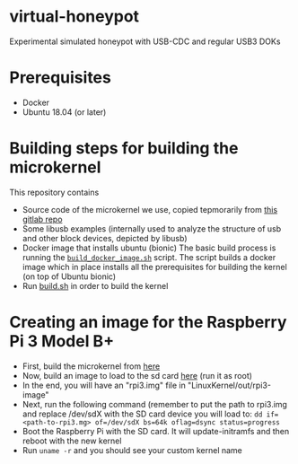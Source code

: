 # virtual-honeypot
Experimental simulated honeypot with USB-CDC and regular USB3 DOKs

# Prerequisites
- Docker
- Ubuntu 18.04 (or later)

# Building steps for building the microkernel
This repository contains
- Source code of the microkernel we use, copied tepmorarily from [this gitlab repo](https://git.scipio.org/raziebe/pi3-public)
- Some libusb examples (internally used to analyze the structure of usb and other block devices, depicted by libusb)
- Docker image that installs ubuntu (bionic)
The basic build process is running the [`build_docker_image.sh`](https://github.com/deankevorkian/virtual-honeypot/blob/master/build_scripts/LinuxKernelBuild/build_docker_image.sh) script. The script builds a docker image which in place installs all the prerequisites for building the kernel (on top of Ubuntu bionic)
- Run [build.sh](https://github.com/deankevorkian/virtual-honeypot/blob/master/build_scripts/LinuxKernelBuild/build.sh) in order to build the kernel

# Creating an image for the Raspberry Pi 3 Model B+
- First, build the microkernel from [here](#building-steps-for-building-the-microkernel)
- Now, build an image to load to the sd card [here](https://github.com/deankevorkian/virtual-honeypot/blob/master/build_scripts/Rpi3ImageBuild/build.sh) (run it as root)
- In the end, you will have an "rpi3.img" file in "LinuxKernel/out/rpi3-image"
- Next, run the following command (remember to put the path to rpi3.img and replace /dev/sdX with the SD card device you will load to:
`dd if=<path-to-rpi3.mg> of=/dev/sdX bs=64k oflag=dsync status=progress`
- Boot the Raspberry Pi with the SD card. It will update-initramfs and then reboot with the new kernel
- Run `uname -r` and you should see your custom kernel name
